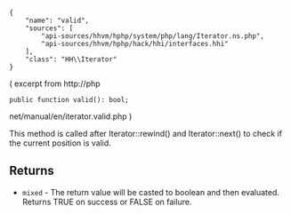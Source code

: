 ``` yamlmeta
{
    "name": "valid",
    "sources": [
        "api-sources/hhvm/hphp/system/php/lang/Iterator.ns.php",
        "api-sources/hhvm/hphp/hack/hhi/interfaces.hhi"
    ],
    "class": "HH\\Iterator"
}
```




( excerpt from http://php




``` Hack
public function valid(): bool;
```




net/manual/en/iterator.valid.php )




This method is called after Iterator::rewind() and Iterator::next() to
check if the current position is valid.




## Returns




+ ` mixed ` - The return value will be casted to boolean and then
  evaluated. Returns TRUE on success or FALSE on
  failure.
<!-- HHAPIDOC -->
